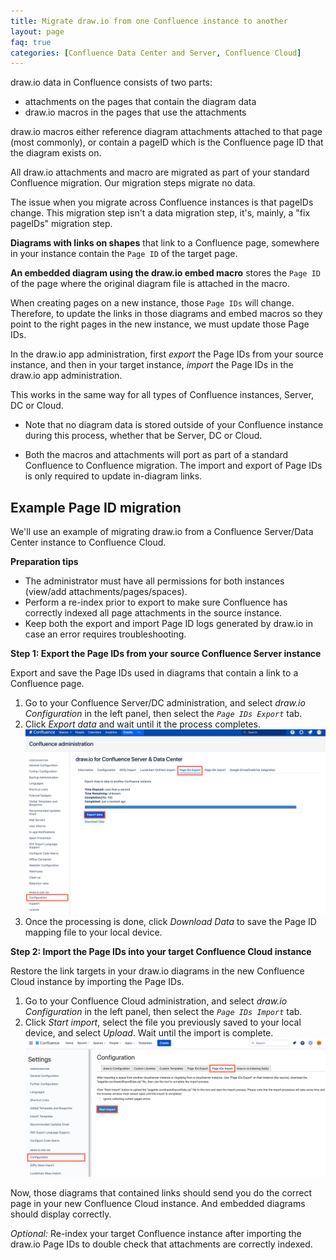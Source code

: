 ```yaml
---
title: Migrate draw.io from one Confluence instance to another
layout: page
faq: true
categories: [Confluence Data Center and Server, Confluence Cloud]
---
```


draw.io data in Confluence consists of two parts:

* attachments on the pages that contain the diagram data
* draw.io macros in the pages that use the attachments

draw.io macros either reference diagram attachments attached to that page (most commonly), or contain a pageID which is the Confluence page ID that the diagram exists on.

All draw.io attachments and macro are migrated as part of your standard Confluence migration. Our migration steps migrate no data.

The issue when you migrate across Confluence instances is that pageIDs change. This migration step isn't a data migration step, it's, mainly, a "fix pageIDs" migration step.



**Diagrams with links on shapes** that link to a Confluence page, somewhere in your instance contain the ``Page ID`` of the target page. 

**An embedded diagram using the draw.io embed macro** stores the ``Page ID`` of the page where the original diagram file is attached in the macro.

When creating pages on a new instance, those ``Page IDs`` will change. Therefore, to update the links in those diagrams and embed macros so they point to the right pages in the new instance, we must update those Page IDs. 

In the draw.io app administration, first _export_ the Page IDs from your source instance, and then in your target instance, _import_ the Page IDs in the draw.io app administration. 

This works in the same way for all types of Confluence instances, Server, DC or Cloud. 

* Note that no diagram data is stored outside of your Confluence instance during this process, whether that be Server, DC or Cloud.

* Both the macros and attachments will port as part of a standard Confluence to Confluence migration. The import and export of Page IDs is only required to update in-diagram links.


## Example Page ID migration

We'll use an example of migrating draw.io from a Confluence Server/Data Center instance to Confluence Cloud.

**Preparation tips** 
* The administrator must have all permissions for both instances (view/add attachments/pages/spaces). 
* Perform a re-index prior to export to make sure Confluence has correctly indexed all page attachments in the source instance.
* Keep both the export and import Page ID logs generated by draw.io in case an error requires troubleshooting.



**Step 1: Export the Page IDs from your source Confluence Server instance**

Export and save the Page IDs used in diagrams that contain a link to a Confluence page.

1. Go to your Confluence Server/DC administration, and select _draw.io Configuration_ in the left panel, then select the _``Page IDs Export``_ tab.
2. Click _Export data_ and wait until it the process completes.
<br /><img src="/assets/img/blog/confluence-server-export-pageids.png" style="max-width:100%;height:auto;" alt="To make sure links in diagrams continue to work, export the page IDs from Confluence to correctly migrate">
1. Once the processing is done, click _Download Data_ to save the Page ID mapping file to your local device.

**Step 2: Import the Page IDs into your target Confluence Cloud instance**

Restore the link targets in your draw.io diagrams in the new Confluence Cloud instance by importing the Page IDs.

1. Go to your Confluence Cloud administration, and select _draw.io Configuration_ in the left panel, then select the _``Page IDs Import``_ tab.
2. Click _Start import_, select the file you previously saved to your local device, and select _Upload_. Wait until the import is complete.
<br /><img src="/assets/img/blog/confluence-cloud-import-pageids.png" style="max-width:100%;height:auto;" alt="Import draw.io diagram data from another Confluence instance">

Now, those diagrams that contained links should send you do the correct page in your new Confluence Cloud instance. And embedded diagrams should display correctly.

_Optional:_ Re-index your target Confluence instance after importing the draw.io Page IDs to double check that attachments are correctly indexed.